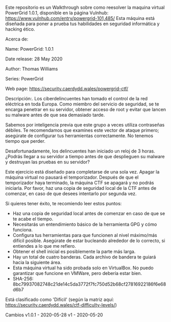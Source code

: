 Este repositorio es un Walkthrough sobre como reesolver la maquina virtual PowerGrid 1.0.1, disponible en la página Vulnhub: https://www.vulnhub.com/entry/powergrid-101,485/
Esta máquina está diseñada para poner a prueba tus habilidades en seguridad informática y hacking ético.


Acerca de: 

Name: PowerGrid: 1.0.1

Date release: 28 May 2020

Author: Thomas Williams

Series: PowerGrid

Web page: https://security.caerdydd.wales/powergrid-ctf/




Descripción:.
Los ciberdelincuentes han tomado el control de la red eléctrica en toda Europa. Como miembro del servicio de seguridad, se te encarga penetrar en su servidor, obtener acceso de root y evitar que lancen su malware antes de que sea demasiado tarde.

Sabemos por inteligencia previa que este grupo a veces utiliza contraseñas débiles. Te recomendamos que examines este vector de ataque primero; asegúrate de configurar tus herramientas correctamente. No tenemos tiempo que perder.

Desafortunadamente, los delincuentes han iniciado un reloj de 3 horas. ¿Podrás llegar a su servidor a tiempo antes de que desplieguen su malware y destruyan las pruebas en su servidor?

Este ejercicio está diseñado para completarse de una sola vez. Apagar la máquina virtual no pausará el temporizador. Después de que el temporizador haya terminado, la máquina CTF se apagará y no podrás iniciarla. Por favor, haz una copia de seguridad local de la CTF antes de comenzar, en caso de que desees intentarlo por segunda vez.


Si quieres tener éxito, te recomiendo leer estos puntos:

- Haz una copia de seguridad local antes de comenzar en caso de que se te acabe el tiempo.
- Necesitarás un entendimiento básico de la herramienta GPG y cómo funciona.
- Configura tus herramientas para que funcionen al nivel máximo/más difícil posible. Asegúrate de estar bucleando alrededor de lo correcto, si entiendes a lo que me refiero.
- Obtener el shell inicial es posiblemente la parte más larga.
- Hay un total de cuatro banderas. Cada archivo de bandera te guiará hacia la siguiente área.
- Esta máquina virtual ha sido probada solo en VirtualBox. No puedo garantizar que funcione en VMWare, pero debería estar bien.
- SHA-256: 8bc79937082748c21de14c5da3772f7fc750d52b68cf27816922186f6e68d6b7

Está clasificado como 'Difícil' (según la matriz aquí: https://security.caerdydd.wales/ctf-difficulty-levels/)

Cambios v1.0.1 - 2020-05-28 v1 - 2020-05-20
